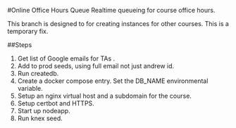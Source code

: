 #Online Office Hours Queue 
Realtime queueing for course office hours. 

This branch is designed to for creating instances for other courses. This is a temporary fix.

##Steps

1. Get list of Google emails for TAs .
2. Add to prod seeds, using full email not just andrew id. 
3. Run createdb. 
4. Create a docker compose entry. Set the DB_NAME environmental variable. 
5. Setup an nginx virtual host and a subdomain for the course. 
6. Setup certbot and HTTPS. 
7. Start up nodeapp. 
8. Run knex seed.  

